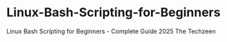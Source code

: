 # Linux-Bash-Scripting-for-Beginners
Linux Bash Scripting for Beginners - Complete Guide 2025 The Techzeen
